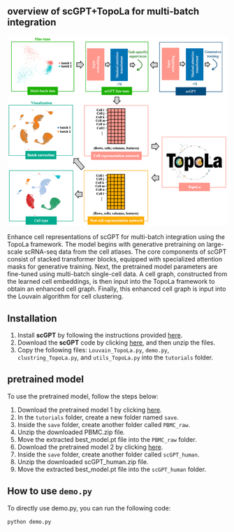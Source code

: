 ## overview of scGPT+TopoLa for multi-batch integration

<p align="center">
<img src="https://github.com/kaizheng-academic/TopoLa/blob/main/src/scGPT_TopoLa_batch.png" width="1000" />
</p>
Enhance cell representations of scGPT for multi-batch integration using the TopoLa framework. The model begins with generative pretraining on large-scale scRNA-seq data from the cell atlases. The core components of scGPT consist of stacked transformer blocks, equipped with specialized attention masks for generative training. Next, the pretrained model parameters are fine-tuned using multi-batch single-cell data. A cell graph, constructed from the learned cell embeddings, is then input into the TopoLa framework to obtain an enhanced cell graph. Finally, this enhanced cell graph is input into the Louvain algorithm for cell clustering.   

Installation
------------

1. Install **scGPT** by following the instructions provided [here](https://github.com/bowang-lab/scGPT).
2. Download the **scGPT** code by clicking [here](https://github.com/bowang-lab/scGPT/archive/refs/heads/main.zip), and then unzip the files.
3. Copy the following files: `Louvain_TopoLa.py`, `demo.py`, `clustring_TopoLa.py`, and `utils_TopoLa.py` into the `tutorials` folder.


## pretrained model 


To use the pretrained model, follow the steps below:

1.	Download the pretrained model 1 by clicking [here](https://drive.google.com/file/d/1__se85Ru86rS7By4Zwvbel5VinEDPlmj/view?usp=share_link).
2.	In the `tutorials` folder, create a new folder named `save`.
3.	Inside the `save` folder, create another folder called `PBMC_raw`.
4.	Unzip the downloaded PBMC.zip file.
5.	Move the extracted best_model.pt file into the `PBMC_raw` folder.
6.  Download the pretrained model 2 by clicking [here](https://drive.google.com/file/d/1mMquE1C8iPUIOz8OwbMVYlhN27Qbgo9T/view?usp=share_link).
7.	Inside the `save` folder, create another folder called `scGPT_human`.
8.	Unzip the downloaded scGPT_human.zip file.
9.	Move the extracted best_model.pt file into the `scGPT_human` folder.


How to use `demo.py`
-------------------
To directly use demo.py, you can run the following code:
```python
python demo.py
```
